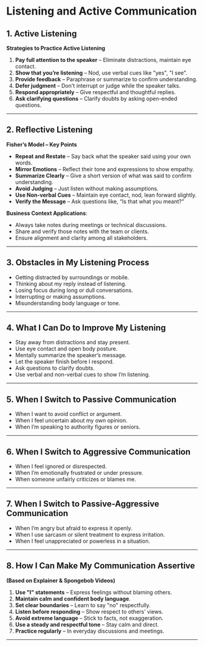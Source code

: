 # Listening and Active Communication

## 1. Active Listening  
**Strategies to Practice Active Listening**  

1. **Pay full attention to the speaker** – Eliminate distractions, maintain eye contact.
2. **Show that you’re listening** – Nod, use verbal cues like "yes", "I see".
3. **Provide feedback** – Paraphrase or summarize to confirm understanding.
4. **Defer judgment** – Don't interrupt or judge while the speaker talks.
5. **Respond appropriately** – Give respectful and thoughtful replies.
6. **Ask clarifying questions** – Clarify doubts by asking open-ended questions.

---

## 2. Reflective Listening  
**Fisher’s Model – Key Points**

- **Repeat and Restate** – Say back what the speaker said using your own words.
- **Mirror Emotions** – Reflect their tone and expressions to show empathy.
- **Summarize Clearly** – Give a short version of what was said to confirm understanding.
- **Avoid Judging** – Just listen without making assumptions.
- **Use Non-verbal Cues** – Maintain eye contact, nod, lean forward slightly.
- **Verify the Message** – Ask questions like, “Is that what you meant?”

**Business Context Applications**:
- Always take notes during meetings or technical discussions.
- Share and verify those notes with the team or clients.
- Ensure alignment and clarity among all stakeholders.

---

## 3. Obstacles in My Listening Process

- Getting distracted by surroundings or mobile.
- Thinking about my reply instead of listening.
- Losing focus during long or dull conversations.
- Interrupting or making assumptions.
- Misunderstanding body language or tone.

---

## 4. What I Can Do to Improve My Listening

- Stay away from distractions and stay present.
- Use eye contact and open body posture.
- Mentally summarize the speaker’s message.
- Let the speaker finish before I respond.
- Ask questions to clarify doubts.
- Use verbal and non-verbal cues to show I’m listening.

---

## 5. When I Switch to Passive Communication

- When I want to avoid conflict or argument.
- When I feel uncertain about my own opinion.
- When I’m speaking to authority figures or seniors.

---

## 6. When I Switch to Aggressive Communication

- When I feel ignored or disrespected.
- When I’m emotionally frustrated or under pressure.
- When someone unfairly criticizes or blames me.

---

## 7. When I Switch to Passive-Aggressive Communication

- When I’m angry but afraid to express it openly.
- When I use sarcasm or silent treatment to express irritation.
- When I feel unappreciated or powerless in a situation.

---

## 8. How I Can Make My Communication Assertive  
**(Based on Explainer & Spongebob Videos)**

1. **Use "I" statements** – Express feelings without blaming others.
2. **Maintain calm and confident body language**.
3. **Set clear boundaries** – Learn to say "no" respectfully.
4. **Listen before responding** – Show respect to others' views.
5. **Avoid extreme language** – Stick to facts, not exaggeration.
6. **Use a steady and respectful tone** – Stay calm and direct.
7. **Practice regularly** – In everyday discussions and meetings.

---

